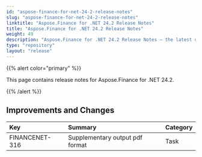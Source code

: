 ```yaml
---
id: "aspose-finance-for-net-24-2-release-notes"
slug: "aspose-finance-for-net-24-2-release-notes"
linktitle: "Aspose.Finance for .NET 24.2 Release Notes"
title: "Aspose.Finance for .NET 24.2 Release Notes"
weight: 49
description: "Aspose.Finance for .NET 24.2 Release Notes – the latest updates and fixes."
type: "repository"
layout: "release"
---
```


{{% alert color="primary" %}}

This page contains release notes for Aspose.Finance for .NET 24.2.

{{% /alert %}}

## **Improvements and Changes**

|**Key**|**Summary**|**Category**|
| :- | :- | :- |
|FINANCENET-316|Supplementary output pdf format|Task|

